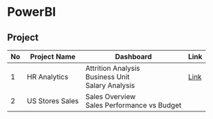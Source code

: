 # PowerBI

## Project 
| No | Project Name | Dashboard | Link | 
| -- | ------------ | --------- | ---- |
| 1  | HR Analytics | Attrition Analysis <br> Business Unit <br> Salary Analysis | [Link](https://github.com/chewwee/PowerBI/tree/aae1b0c0af91dc3e54bd7ba717332e0dfb7fb4cb/HR%20Analytics)|
| 2  | US Stores Sales | Sales Overview <br> Sales Performance vs Budget ||

